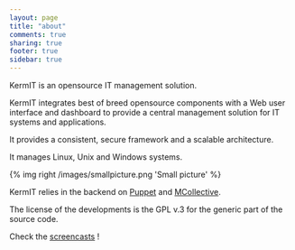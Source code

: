 ```yaml
---
layout: page
title: "about"
comments: true
sharing: true
footer: true
sidebar: true
---
```


KermIT is an opensource IT management solution.

KermIT integrates best of breed opensource components with a Web user interface
and dashboard to provide a central management solution for IT systems and
applications.

It provides a consistent, secure framework and a scalable architecture.

It manages Linux, Unix and Windows systems.

{% img right /images/smallpicture.png 'Small picture' %}

KermIT relies in the backend on
[Puppet](http://puppetlabs.com/puppet/what-is-puppet/ "Puppet")
and
[MCollective](http://puppetlabs.com/mcollective/introduction/ "MCollective").

The license of the developments is the GPL v.3 for the generic part of the
source code.

Check the [screencasts](/screencasts "screencasts") !

